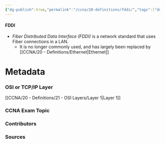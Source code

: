 ```yaml
---
{"dg-publish":true,"permalink":"/ccna/20-definitions/fddi/","tags":["defs_ccna"],"created":"2023-11-04T12:45:23.000-07:00","updated":"2023-11-08T14:35:01.896-08:00"}
---
```


#### FDDI
- *Fiber Distributed Data Interface (FDDI)* is a network standard that uses Fiber connections in a LAN.
	- It is no longer commonly used, and has largely been replaced by [[CCNA/20 - Definitions/Ethernet\|Ethernet]]

# Metadata
### OSI or TCP/IP Layer
[[CCNA/20 - Definitions/21 - OSI Layers/Layer 1\|Layer 1]]
### CCNA Exam Topic

### Contributors

### Sources

